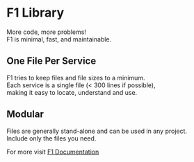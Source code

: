# F1 Library
More code, more problems!  
F1 is minimal, fast, and maintainable.

## One File Per Service
F1 tries to keep files and file sizes to a minimum.  
Each service is a single file (< 300 lines if possible),  
making it easy to locate, understand and use.

## Modular
Files are generally stand-alone and can be used in any project.  
Include only the files you need.

For more visit [F1 Documentation](https://xaviertnc.github.io/OneFile/)
